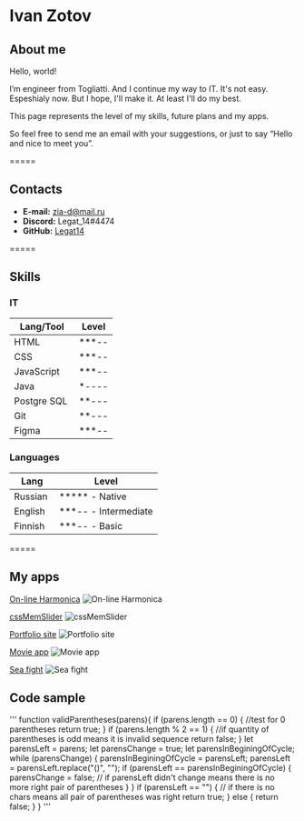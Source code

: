 # Ivan Zotov

## About me

Hello, world!

I’m engineer from Togliatti. And I continue my way to IT. It's not easy. Espeshialy now. But I hope, I'll make it. At least I'll do my best.

This page represents the level of my skills, future plans and my apps.

So feel free to send me an email with your suggestions, or just to say “Hello and nice to meet you”.

=====

## Contacts

* **E-mail:** zia-d@mail.ru
* **Discord:** Legat_14#4474
* **GitHub:** [Legat14](https://github.com/Legat14)

=====

## Skills

### IT

Lang/Tool       | Level
-----------|-----------
HTML ![]() | ***--
CSS ![]()  | ***--
JavaScript ![]() | ***--
Java ![]() | *----
Postgre SQL ![]() | **---
Git ![]() | **---
Figma ![]() | ***--

### Languages

Lang       | Level
-----------|-----------
Russian ![]() | ***** - Native
English ![]()  | ***-- - Intermediate
Finnish ![]() | ***-- - Basic

=====

## My apps

[On-line Harmonica](https://legat14.github.io/JS_30_Harp/)
![On-line Harmonica]()

[cssMemSlider](https://legat14.github.io/cssMemSlider/index.html)
![cssMemSlider]()

[Portfolio site](https://legat14.github.io/portfolio/)
![Portfolio site]()

[Movie app](https://legat14.github.io/movie_app/)
![Movie app]()

[Sea fight](https://legat14.github.io/sea_fight/)
![Sea fight]()

## Code sample

'''
function validParentheses(parens){
  if (parens.length == 0) { //test for 0 parentheses
    return true;
  }
  if (parens.length % 2 == 1) { //if quantity of parentheses is odd means it is invalid sequence
    return false;
  }
  let parensLeft = parens;
  let parensChange = true;
  let parensInBeginingOfCycle;
  while (parensChange) {
    parensInBeginingOfCycle = parensLeft;
    parensLeft = parensLeft.replace("()", "");
    if (parensLeft == parensInBeginingOfCycle) {
      parensChange = false; // if parensLeft didn't change means there is no more right pair of parentheses
    }
  }
  if (parensLeft == "") { // if there is no chars means all pair of parentheses was right
    return true;
  } else {
    return false;
  }
}
'''